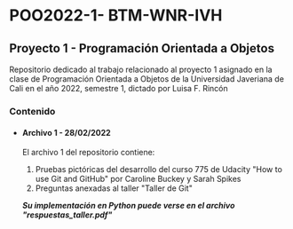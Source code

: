 # POO2022-1- BTM-WNR-IVH
## Proyecto 1 - Programación Orientada a Objetos

Repositorio dedicado al trabajo relacionado al proyecto 1 asignado en la clase de Programación Orientada a Objetos de la Universidad Javeriana de Cali en el año 2022, semestre 1, dictado por Luisa F. Rincón

### Contenido

- #### Archivo 1 - 28/02/2022

<ul> El archivo 1 del repositorio contiene:
  <p>
  <ol>
 <li>  Pruebas pictóricas del desarrollo del curso 775 de Udacity "How to use Git and GitHub" por Caroline Buckey y Sarah Spikes  </li> 
   <li> Preguntas anexadas al taller "Taller de Git"  </li>
 
  </ol>
   
  </p>
  
  <p>
  
  ___Su implementación en Python puede verse en el archivo "respuestas_taller.pdf"___
  
  </p>
 
  </ul>

